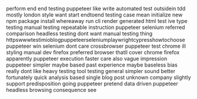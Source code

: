 perform end end testing puppeteer like write automated test outsidein tdd mostly london style want start endtoend testing case mean initialize new npm package install whereaway run cli render generated html test ive type testing manual testing repeatable instruction puppeteer selenium referred comparison headless testing dont want manual testing thing httpswwwtestimioblogpuppeteerseleniumplaywrightcypresshowtochoose puppeteer win selenium dont care crossbrowser puppeteer test chrome ill styling manual dev firefox preferred browser thatll cover chrome firefox apparently puppeteer execution faster care also vague impression puppeteer simpler maybe based past experience maybe baseless bias really dont like heavy testing tool testing general simpler sound better fortunately quick analysis based single blog post unknown company slightly support predisposition going puppeteer pretend data driven puppeteer headless browsing consequence see
